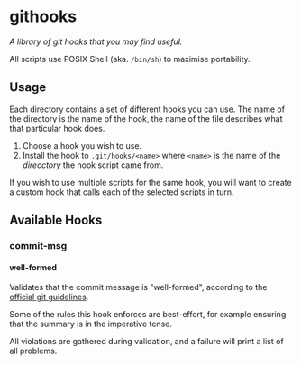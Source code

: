 # githooks
_A library of git hooks that you may find useful._

All scripts use POSIX Shell (aka. `/bin/sh`) to maximise portability.

## Usage

Each directory contains a set of different hooks you can use. The name of the
directory is the name of the hook, the name of the file describes what that
particular hook does.

1. Choose a hook you wish to use.
2. Install the hook to `.git/hooks/<name>` where `<name>` is the name of the
   _direcctory_ the hook script came from.

If you wish to use multiple scripts for the same hook, you will want to create
a custom hook that calls each of the selected scripts in turn.

## Available Hooks

### commit-msg

#### well-formed

Validates that the commit message is "well-formed", according to the [official
git guidelines](http://git-scm.com/book/en/v2/Distributed-Git-Contributing-to-a-Project#Commit-Guidelines).

Some of the rules this hook enforces are best-effort, for example ensuring
that the summary is in the imperative tense.

All violations are gathered during validation, and a failure will print a list
of all problems.

